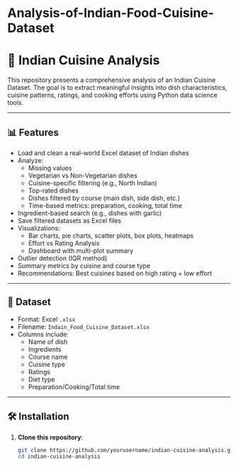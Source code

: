 # Analysis-of-Indian-Food-Cuisine-Dataset

# 🍛 Indian Cuisine Analysis

This repository presents a comprehensive analysis of an Indian Cuisine Dataset. The goal is to extract meaningful
insights into dish characteristics, cuisine patterns, ratings, and cooking efforts using Python data science tools.

---

## 📊 Features

- Load and clean a real-world Excel dataset of Indian dishes
- Analyze:
  - Missing values
  - Vegetarian vs Non-Vegetarian dishes
  - Cuisine-specific filtering (e.g., North Indian)
  - Top-rated dishes
  - Dishes filtered by course (main dish, side dish, etc.)
  - Time-based metrics: preparation, cooking, total time
- Ingredient-based search (e.g., dishes with garlic)
- Save filtered datasets as Excel files
- Visualizations:
  - Bar charts, pie charts, scatter plots, box plots, heatmaps
  - Effort vs Rating Analysis
  - Dashboard with multi-plot summary
- Outlier detection (IQR method)
- Summary metrics by cuisine and course type
- Recommendations: Best cuisines based on high rating + low effort

---

## 📁 Dataset

- Format: Excel `.xlsx`
- Filename: `Indain_Food_Cuisine_Dataset.xlsx`
- Columns include:
  - Name of dish
  - Ingredients
  - Course name
  - Cuisine type
  - Ratings
  - Diet type
  - Preparation/Cooking/Total time

---

## 🛠️ Installation

1. **Clone this repository**:
   ```bash
   git clone https://github.com/yourusername/indian-cuisine-analysis.git
   cd indian-cuisine-analysis
